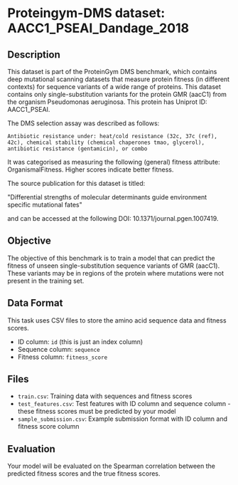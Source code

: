 
# Proteingym-DMS dataset: AACC1_PSEAI_Dandage_2018

## Description

This dataset is part of the ProteinGym DMS benchmark, which contains deep mutational scanning datasets that measure
protein fitness (in different contexts) for sequence variants of a wide range of proteins. This dataset contains
only single-substitution variants for the protein GMR (aacC1) from the organism Pseudomonas aeruginosa. This protein has Uniprot ID: AACC1_PSEAI. 

The DMS selection assay was described as follows: 

    Antibiotic resistance under: heat/cold resistance (32c, 37c (ref), 42c), chemical stability (chemical chaperones tmao, glycerol), antibiotic resistance (gentamicin), or combo

It was categorised as measuring the following (general) fitness attribute: OrganismalFitness. Higher scores indicate better fitness.

The source publication for this dataset is titled: 

"Differential strengths of molecular determinants guide environment specific mutational fates"

and can be accessed at the following DOI: 10.1371/journal.pgen.1007419.

## Objective

The objective of this benchmark is to train a model that can predict the fitness of unseen single-substitution sequence variants of GMR (aacC1).
These variants may be in regions of the protein where mutations were not present in the training set.

## Data Format

This task uses CSV files to store the amino acid sequence data and fitness scores.
- ID column: `id` (this is just an index column)
- Sequence column: `sequence`
- Fitness column: `fitness_score`

## Files

- `train.csv`: Training data with sequences and fitness scores
- `test_features.csv`: Test features with ID column and sequence column - these fitness scores must be predicted by your model
- `sample_submission.csv`: Example submission format with ID column and fitness score column

## Evaluation

Your model will be evaluated on the Spearman correlation between the predicted fitness scores and the true fitness scores.
